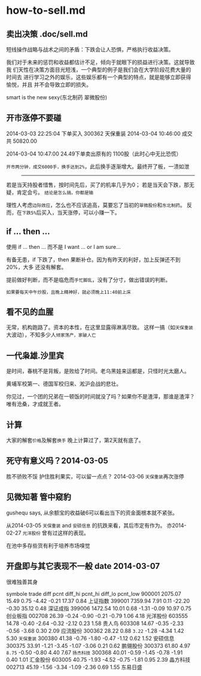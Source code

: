 # how-to-sell.md

## 卖出决策 .doc/sell.md

  短线操作战略与战术之间的矛盾：下跌会让人恐惧，严格执行收益决策。

  我们对于未来的惩罚和收益都估计不足，倾向于就眼下的损益进行决策。这就导致我
  们天性在决策方面目光短浅，一个典型的例子是我们会在大学阶段花费大量的时间去
  进行学习之外的娱乐，这些娱乐都有一个典型的特点，就是能够立即获得愉悦，并且
  并不会导致立即的损失。

  smart is the new sexy(东北制药 翠微股份)


## 开市涨停不要碰

  2014-03-03 22:25:04 下单买入 300362 天保重装 
  2014-03-04 10:46:00 成交共 50820.00

  2014-03-04 10:47:00 24.49下单卖出原有的 1100股（此时心中无比恐慌）

  `开市两分钟，成交6000手，换手达到2%`，此后换手逐渐增大。最终开了板，一溃如泄

> --------------------------------------------------------------------

  若是当天持股者惜售，按时间先后，买了的机率几乎为0；
  若是当天会下跌，那无疑，肯定会亏。
  `结论是怎么搞，你都是输`

  理性人考虑`边际效应`，怎么也不应该追高，莫要忘了当初的`翠微股份`和`东北制药`。
  反而，在`下跌5%`后买入，当天涨停，可以小赚一下。

## if ... then ...

  使用 if ... then ...
  而不是 I want ...  or  I am sure... 

  有备无患，if 下跌了，then 果断补仓。因为有昨天的利好，加上反弹还不到20%，大多
  还没有解套。

  提前做好判断，而不是临危而`手忙脚乱`，没有了分寸，做出错误的判断。

  `如果要每天中午炒股，且晚上精神好，就必须晚上11:40前上床`

## 看不见的血腥

  无常，机构跑路了。资本的本性，在这里显露得淋漓尽致。
  这样一搞（如`天保重装`大波动），不知多少人`倾家荡产，家破人亡`

## 一代枭雄.沙里宾

  是时间，春桃不是背叛，是败给了时间。老乌黑娃来运都是，只怪时光太磨人。

  黄埔军校第一、德国军校归来、淞沪会战的悲壮。

  你见过，一个团的兄弟在一顿饭的时间就没了吗？如果你不是渣滓，那谁是渣滓？
  唯有沧桑，才成就王者。

## 计算

  大家的解套`价格`及解套`换手`
  晚上计算过了，第2天就有底了。


## 死守有意义吗？2014-03-05

  胜不骄败不馁
  护住胜利果实，可以留一点点？
  2014-03-06 `天保重装`再次涨停

## 见微知著 管中窥豹

  gushequ says, 从余额宝的收益破6可以看出当下的资金面根本就不紧张。

  从2014-03-05 `天保重装` and `安硕信息` 的抗跌来看，其后市定有作为。
  亦2014-02-27 `光洋股份` 曾有过这样的表现。

  在池中多存些货有利于培养市场嗅觉

## 开盘即与其它表现不一般 date 2014-03-07

  很难独善其身

  symbole   trade   diff    pcnt    diff_hi pcnt_hi diff_lo pcnt_low
  900001    2075.07 15.49   0.75    -4.42   -0.21   17.37   0.84     上证指数
  399001    7359.94 7.91    0.11    -22.20  -0.30   35.12   0.48     深证成指
  399006    1472.54 10.01   0.68    -1.31   -0.09   10.97   0.75     创业板指
  002708    26.39   -0.24   -0.90   -0.21   -0.79   1.06    4.18     光洋股份
  603555    14.78   -0.40   -2.64   -0.32   -2.12   0.23    1.58     贵人鸟
  603308    14.67   -0.35   -2.33   -0.56   -3.68   0.30    2.09     应流股份
  300362    28.22   0.88   `3.22`   -1.28   -4.34   1.42    5.30     `天保重装`
  300380    41.38   -0.76   -1.80   -0.47   -1.12   0.62    1.52     安硕信息
  300375    33.91   -1.21   -3.45   -1.07   -3.06   0.21    0.62     鹏翎股份
  300373    61.80   4.97   `8.75`   -0.50   -0.80   4.40    7.67     `扬杰科技`
  300368    40.01   -0.59   -1.45   -0.78   -1.91   0.40    1.01     汇金股份
  603005    40.75   -1.93   -4.52   -0.75   -1.81   0.95    2.39     晶方科技
  002713    45.19   -1.56   -3.34   -1.09   -2.36   0.69    1.55     东易日盛
